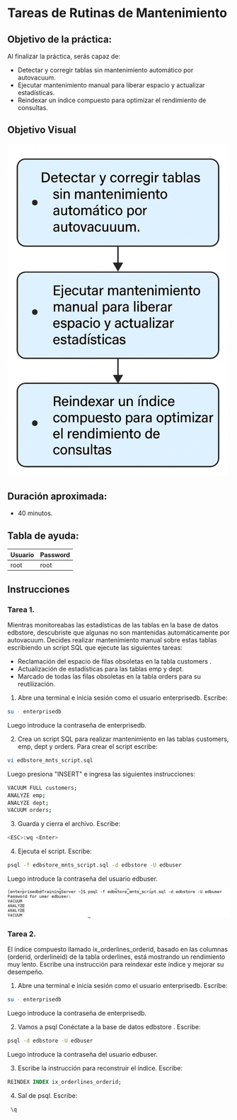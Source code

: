 # Tareas de Rutinas de Mantenimiento

## Objetivo de la práctica:
Al finalizar la práctica, serás capaz de:

- Detectar y corregir tablas sin mantenimiento automático por autovacuum.
- Ejecutar mantenimiento manual para liberar espacio y actualizar estadísticas.
- Reindexar un índice compuesto para optimizar el rendimiento de consultas.

## Objetivo Visual 
<img src="../images/12/00.png" width="500" >

## Duración aproximada:
- 40 minutos.

## Tabla de ayuda:

| Usuario | Password | 
| --- | --- | 
| root | root| 
## Instrucciones 

### Tarea 1. 

Mientras monitoreabas las estadísticas de las tablas en la base de datos edbstore, descubriste que algunas no son mantenidas automáticamente por autovacuum. Decides realizar mantenimiento manual sobre estas tablas escribiendo un script SQL que ejecute las siguientes tareas:

-	Reclamación del espacio de filas obsoletas en la tabla customers . 
-	Actualización de estadísticas para las tablas emp y dept. 
-	Marcado de todas las filas obsoletas en la tabla orders para su reutilización. 

1.	Abre una terminal e inicia sesión como el usuario enterprisedb. Escribe:
```bash
su - enterprisedb 
```
Luego introduce la contraseña de enterprisedb.


2.	Crea un script SQL para realizar mantenimiento en las tablas customers, emp, dept y orders.  Para crear el script escribe:
```bash
vi edbstore_mnts_script.sql 
```
Luego presiona  "INSERT" e ingresa las siguientes instrucciones:
```bash
VACUUM FULL customers; 
ANALYZE emp; 
ANALYZE dept; 
VACUUM orders; 
```

3.	Guarda y cierra el archivo. Escribe:

```bash
<ESC>:wq <Enter> 
```

4.	Ejecuta el script.  Escribe:
```bash
psql -f edbstore_mnts_script.sql -d edbstore -U edbuser 
```
Luego introduce la contraseña del usuario edbuser. 

<img src="../images/12/01.jpg" width="700" >

### Tarea 2. 
El índice compuesto llamado ix_orderlines_orderid, basado en las columnas (orderid, orderlineid) de la tabla orderlines, está mostrando un rendimiento muy lento. Escribe una instrucción para reindexar este índice y mejorar su desempeño.

1.	Abre una terminal e inicia sesión como el usuario enterprisedb. Escribe:
```bash
su - enterprisedb 
```
Luego introduce la contraseña de enterprisedb.

2.	Vamos a psql Conéctate a la base de datos edbstore . Escribe: 
```bash
psql -d edbstore -U edbuser 
```
Luego introduce la contraseña del usuario edbuser.

3.	Escribe la instrucción para reconstruir el índice. Escribe:
```sql
REINDEX INDEX ix_orderlines_orderid; 
```

4.	Sal de psql. Escribe:
```sql
 \q
```
